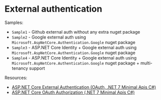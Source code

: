 # External authentication

Samples:

- `Sample1` - Github external auth without any extra nuget package
- `Sample2` - Google external auth using `Microsoft.AspNetCore.Authentication.Google` nuget package
- `Sample3` - ASP.NET Core Identity + Google external auth using `Microsoft.AspNetCore.Authentication.Google` nuget package
- `Sample4` - ASP.NET Core Identity + Google external auth using `Microsoft.AspNetCore.Authentication.Google` nuget package + multi-tenancy support

Resources:

- [ASP.NET Core External Authentication (OAuth, .NET 7 Minimal Apis C#)](https://www.youtube.com/watch?v=PUXpfr1LzPE&list=PLOeFnOV9YBa4yaz-uIi5T4ZW3QQGHJQXi&index=17)
- [ASP.NET Core OAuth Authorization (.NET 7 Minimal Apis C#)](https://www.youtube.com/watch?v=0uSwPdYOm9k&list=PLOeFnOV9YBa4yaz-uIi5T4ZW3QQGHJQXi&index=18)
